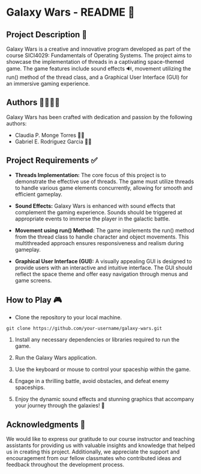 # Galaxy Wars - README 🚀

## Project Description 🌟
Galaxy Wars is a creative and innovative program developed as part of the course SICI4029: Fundamentals of Operating Systems. The project aims to showcase the implementation of threads in a captivating space-themed game. The game features include sound effects 🔊, movement utilizing the run() method of the thread class, and a Graphical User Interface (GUI) for an immersive gaming experience.

## Authors 👩‍💻👨‍💻
Galaxy Wars has been crafted with dedication and passion by the following authors:

- Claudia P. Monge Torres 👩‍🚀
- Gabriel E. Rodriguez Garcia 👨‍🚀

## Project Requirements ✅
- **Threads Implementation:** The core focus of this project is to demonstrate the effective use of threads. The game must utilize threads to handle various game elements concurrently, allowing for smooth and efficient gameplay.

- **Sound Effects:** Galaxy Wars is enhanced with sound effects that complement the gaming experience. Sounds should be triggered at appropriate events to immerse the player in the galactic battle.

- **Movement using run() Method:** The game implements the run() method from the thread class to handle character and object movements. This multithreaded approach ensures responsiveness and realism during gameplay.

- **Graphical User Interface (GUI):** A visually appealing GUI is designed to provide users with an interactive and intuitive interface. The GUI should reflect the space theme and offer easy navigation through menus and game screens.


## How to Play 🎮
- Clone the repository to your local machine.
```
git clone https://github.com/your-username/galaxy-wars.git
```
1. Install any necessary dependencies or libraries required to run the game.

1. Run the Galaxy Wars application.

1. Use the keyboard or mouse to control your spaceship within the game.

1. Engage in a thrilling battle, avoid obstacles, and defeat enemy spaceships.

1. Enjoy the dynamic sound effects and stunning graphics that accompany your journey through the galaxies! 🌌

## Acknowledgments 🙏
We would like to express our gratitude to our course instructor and teaching assistants for providing us with valuable insights and knowledge that helped us in creating this project. Additionally, we appreciate the support and encouragement from our fellow classmates who contributed ideas and feedback throughout the development process.
